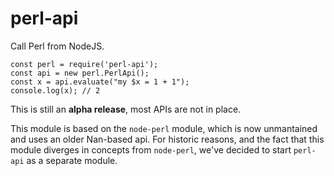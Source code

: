 # perl-api

Call Perl from NodeJS.

    const perl = require('perl-api');
    const api = new perl.PerlApi();
    const x = api.evaluate("my $x = 1 + 1");
    console.log(x); // 2

This is still an __alpha release__, most APIs are not in place.

This module is based on the `node-perl` module, which is now unmantained and uses an older Nan-based api.
For historic reasons, and the fact that this module diverges in concepts from `node-perl`, we've decided
to start `perl-api` as a separate module.
